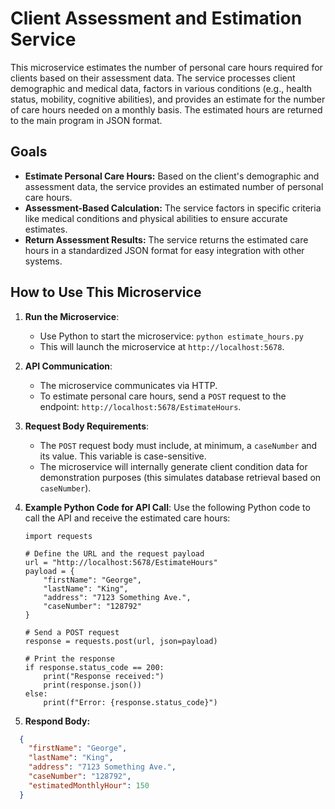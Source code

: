 # Client Assessment and Estimation Service

This microservice estimates the number of personal care hours required for clients based on their assessment data. The service processes client demographic and medical data, factors in various conditions (e.g., health status, mobility, cognitive abilities), and provides an estimate for the number of care hours needed on a monthly basis. The estimated hours are returned to the main program in JSON format.

## Goals

- **Estimate Personal Care Hours:** Based on the client's demographic and assessment data, the service provides an estimated number of personal care hours.
- **Assessment-Based Calculation:** The service factors in specific criteria like medical conditions and physical abilities to ensure accurate estimates.
- **Return Assessment Results:** The service returns the estimated care hours in a standardized JSON format for easy integration with other systems.

## How to Use This Microservice

1. **Run the Microservice**:
   - Use Python to start the microservice:
     ```python estimate_hours.py```
   - This will launch the microservice at `http://localhost:5678`.

2. **API Communication**:
   - The microservice communicates via HTTP.
   - To estimate personal care hours, send a `POST` request to the endpoint: `http://localhost:5678/EstimateHours`.

3. **Request Body Requirements**:
   - The `POST` request body must include, at minimum, a `caseNumber` and its value. This variable is case-sensitive.
   - The microservice will internally generate client condition data for demonstration purposes (this simulates database retrieval based on `caseNumber`).

4. **Example Python Code for API Call**:
   Use the following Python code to call the API and receive the estimated care hours:

   ```
   import requests

   # Define the URL and the request payload
   url = "http://localhost:5678/EstimateHours"
   payload = {
       "firstName": "George",
       "lastName": "King",
       "address": "7123 Something Ave.",
       "caseNumber": "128792"
   }

   # Send a POST request
   response = requests.post(url, json=payload)

   # Print the response
   if response.status_code == 200:
       print("Response received:")
       print(response.json())
   else:
       print(f"Error: {response.status_code}")

5. **Respond Body:**
```json
  {
    "firstName": "George",
    "lastName": "King",
    "address": "7123 Something Ave.",
    "caseNumber": "128792",
    "estimatedMonthlyHour": 150
  }
